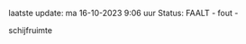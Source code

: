 laatste update: 
ma 16-10-2023  9:06   uur 
Status: FAALT - fout - 
<div class="service R">schijfruimte</div>